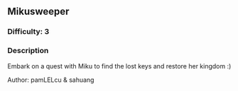 ## Mikusweeper

### Difficulty: 3

### Description

Embark on a quest with Miku to find the lost keys and restore her kingdom :)

Author: pamLELcu & sahuang